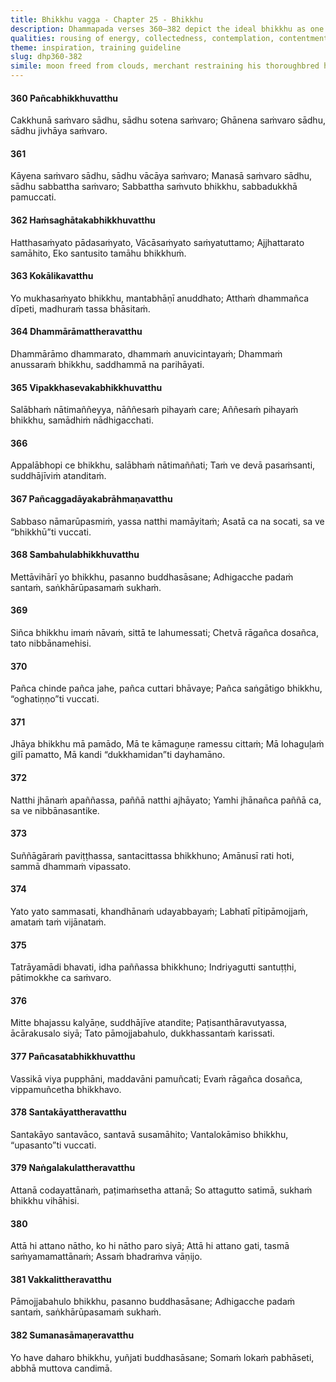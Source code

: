 ```yaml
---
title: Bhikkhu vagga - Chapter 25 - Bhikkhu
description: Dhammapada verses 360–382 depict the ideal bhikkhu as one who restrains the senses, body, speech, and mind, leading to freedom from suffering. Emphasis is placed on mindfulness, inner joy, collectedness, and self-reliance. Through discipline and reflection, the bhikkhu advances towards the peace of Nibbāna, shining like the moon freed from clouds.
qualities: rousing of energy, collectedness, contemplation, contentment, continuous effort, cultivation, discernment, ending, ethical conduct, faith, examination, giving up, learned, liberation, loving-kindness, mindfulness, recognition of impermanence, respect, right speech, self-control, sense restraint, solitude, tranquility, vigour, vision, wisdom, wise attention, anger, attachment, aversion, anxiety, clinging to rules and observances, conceit, contempt, craving, desire, distraction, doubt, ignorance, immaturity, jealousy, negligence, passion, personal existence, sensual desire, suffering, lack of discernment, companionship
theme: inspiration, training guideline
slug: dhp360-382
simile: moon freed from clouds, merchant restraining his thoroughbred horse
---
```


#### 360 Pañcabhikkhuvatthu

Cakkhunā saṁvaro sādhu,
sādhu sotena saṁvaro;
Ghānena saṁvaro sādhu,
sādhu jivhāya saṁvaro.

#### 361

Kāyena saṁvaro sādhu,
sādhu vācāya saṁvaro;
Manasā saṁvaro sādhu,
sādhu sabbattha saṁvaro;
Sabbattha saṁvuto bhikkhu,
sabbadukkhā pamuccati.

#### 362 Haṁsaghātakabhikkhuvatthu

Hatthasaṁyato pādasaṁyato,
Vācāsaṁyato saṁyatuttamo;
Ajjhattarato samāhito,
Eko santusito tamāhu bhikkhuṁ.

#### 363 Kokālikavatthu

Yo mukhasaṁyato bhikkhu,
mantabhāṇī anuddhato;
Atthaṁ dhammañca dīpeti,
madhuraṁ tassa bhāsitaṁ.

#### 364 Dhammārāmattheravatthu

Dhammārāmo dhammarato,
dhammaṁ anuvicintayaṁ;
Dhammaṁ anussaraṁ bhikkhu,
saddhammā na parihāyati.

#### 365 Vipakkhasevakabhikkhuvatthu

Salābhaṁ nātimaññeyya,
nāññesaṁ pihayaṁ care;
Aññesaṁ pihayaṁ bhikkhu,
samādhiṁ nādhigacchati.

#### 366

Appalābhopi ce bhikkhu,
salābhaṁ nātimaññati;
Taṁ ve devā pasaṁsanti,
suddhājīviṁ atanditaṁ.

#### 367 Pañcaggadāyakabrāhmaṇavatthu

Sabbaso nāmarūpasmiṁ,
yassa natthi mamāyitaṁ;
Asatā ca na socati,
sa ve “bhikkhū”ti vuccati.

#### 368 Sambahulabhikkhuvatthu

Mettāvihārī yo bhikkhu,
pasanno buddhasāsane;
Adhigacche padaṁ santaṁ,
saṅkhārūpasamaṁ sukhaṁ.

#### 369

Siñca bhikkhu imaṁ nāvaṁ,
sittā te lahumessati;
Chetvā rāgañca dosañca,
tato nibbānamehisi.

#### 370

Pañca chinde pañca jahe,
pañca cuttari bhāvaye;
Pañca saṅgātigo bhikkhu,
“oghatiṇṇo”ti vuccati.

#### 371

Jhāya bhikkhu mā pamādo,
Mā te kāmaguṇe ramessu cittaṁ;
Mā lohaguḷaṁ gilī pamatto,
Mā kandi “dukkhamidan”ti dayhamāno.

#### 372

Natthi jhānaṁ apaññassa,
paññā natthi ajhāyato;
Yamhi jhānañca paññā ca,
sa ve nibbānasantike.

#### 373

Suññāgāraṁ paviṭṭhassa,
santacittassa bhikkhuno;
Amānusī rati hoti,
sammā dhammaṁ vipassato.

#### 374

Yato yato sammasati,
khandhānaṁ udayabbayaṁ;
Labhatī pītipāmojjaṁ,
amataṁ taṁ vijānataṁ.

#### 375

Tatrāyamādi bhavati,
idha paññassa bhikkhuno;
Indriyagutti santuṭṭhi,
pātimokkhe ca saṁvaro.

#### 376

Mitte bhajassu kalyāṇe,
suddhājīve atandite;
Paṭisanthāravutyassa,
ācārakusalo siyā;
Tato pāmojjabahulo,
dukkhassantaṁ karissati.

#### 377 Pañcasatabhikkhuvatthu

Vassikā viya pupphāni,
maddavāni pamuñcati;
Evaṁ rāgañca dosañca,
vippamuñcetha bhikkhavo.

#### 378 Santakāyattheravatthu

Santakāyo santavāco,
santavā susamāhito;
Vantalokāmiso bhikkhu,
“upasanto”ti vuccati.

#### 379 Naṅgalakulattheravatthu

Attanā codayattānaṁ,
paṭimaṁsetha attanā;
So attagutto satimā,
sukhaṁ bhikkhu vihāhisi.

#### 380

Attā hi attano nātho,
ko hi nātho paro siyā;
Attā hi attano gati,
tasmā saṁyamamattānaṁ;
Assaṁ bhadraṁva vāṇijo.

#### 381 Vakkalittheravatthu

Pāmojjabahulo bhikkhu,
pasanno buddhasāsane;
Adhigacche padaṁ santaṁ,
saṅkhārūpasamaṁ sukhaṁ.

#### 382 Sumanasāmaṇeravatthu

Yo have daharo bhikkhu,
yuñjati buddhasāsane;
Somaṁ lokaṁ pabhāseti,
abbhā muttova candimā.
